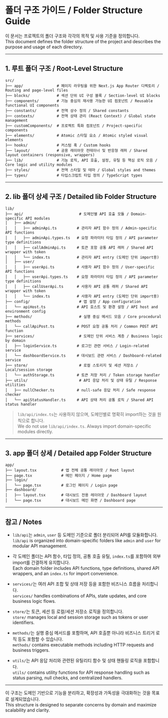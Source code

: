 # 폴더 구조 가이드 / Folder Structure Guide

이 문서는 프로젝트의 폴더 구조와 각각의 목적 및 사용 기준을 정의합니다.  
This document defines the folder structure of the project and describes the purpose and usage of each directory.

---

## 1. 루트 폴더 구조 / Root-Level Structure

```
src/
├── app/               # 페이지 라우팅을 위한 Next.js App Router 디렉토리 / Routing and page-level files
├── blocks/            # 섹션 단위 UI 구성 블록 / Section-level UI blocks
├── components/        # 기능 중심의 재사용 가능한 UI 컴포넌트 / Reusable functional UI components
├── constants/         # 전역 상수 정의 / Shared constants
├── contexts/          # 전역 상태 관리 (React Context) / Global state management
├── customComponents/  # 프로젝트 특화 컴포넌트 / Project-specific components
├── elements/          # Atomic 스타일 요소 / Atomic styled visual elements
├── hooks/             # 커스텀 훅 / Custom hooks
├── layout/            # 공용 레이아웃 컨테이너 및 반응형 래퍼 / Shared layout containers (responsive, wrappers)
├── lib/               # 기능 로직, API 호출, 설정, 유틸 등 핵심 로직 모음 / Core logic and utility modules
├── styles/            # 전역 스타일 및 테마 / Global styles and themes
├── types/             # 타입스크립트 타입 정의 / TypeScript types
```

---

## 2. lib 폴더 상세 구조 / Detailed lib Folder Structure

```
lib/
├── api/                         # 도메인별 API 호출 모듈 / Domain-specific API modules
│   ├── admin/
│   │   ├── adminApi.ts         # 관리자 API 함수 정의 / Admin-specific API functions
│   │   ├── adminApi.types.ts   # 요청 파라미터 타입 정의 / API parameter type definitions
│   │   ├── callAdminApi.ts     # 토큰 포함 공통 API 래퍼 / Shared API wrapper with token
│   │   └── index.ts            # 관리자 API entry (도메인 단위 import용)
│   ├── user/
│   │   ├── userApi.ts          # 사용자 API 함수 정의 / User-specific API functions
│   │   ├── userApi.types.ts    # 요청 파라미터 타입 정의 / API parameter type definitions
│   │   ├── callUserApi.ts      # 사용자 API 공통 래퍼 / Shared API wrapper with token
│   │   └── index.ts            # 사용자 API entry (도메인 단위 import용)
├── config/                      # 앱 설정 / App configuration
│   └── apiHost.ts              # API 호스트 및 환경 설정 / API host and environment config
├── methods/                     # 실행 중심 메서드 모음 / Core procedural methods
│   └── callApiPost.ts          # POST 요청 공통 처리 / Common POST API function
├── services/                    # 도메인 단위 서비스 계층 / Business logic by domain
│   ├── loginService.ts         # 로그인 관련 서비스 / Login-related service
│   └── dashboardService.ts     # 대시보드 관련 서비스 / Dashboard-related service
├── store/                       # 로컬 스토리지 및 세션 저장소 / Local/session storage
│   └── authStorage.ts          # 토큰 저장 처리 / Token storage handler
├── utils/                       # API 응답 처리 및 상태 유틸 / Response utilities
│   ├── nullChecker.ts          # null-safe 응답 처리 / Safe response checker
│   └── apiStatusHandler.ts     # API 상태 처리 공통 로직 / Shared API status handler
```

> `lib/api/index.ts`는 사용하지 않으며, 도메인별로 명확히 import하는 것을 원칙으로 합니다.  
> We do not use `lib/api/index.ts`. Always import domain-specific modules directly.

---

## 3. app 폴더 상세 / Detailed app Folder Structure

```
app/
├── layout.tsx           # 앱 전체 공통 레이아웃 / Root layout
├── page.tsx             # 메인 페이지 / Home page
├── login/
│   └── page.tsx         # 로그인 페이지 / Login page
├── dashboard/
│   ├── layout.tsx       # 대시보드 전용 레이아웃 / Dashboard layout
│   └── page.tsx         # 대시보드 메인 화면 / Dashboard page
```

---

## 참고 / Notes

- `lib/api`는 `admin`, `user` 등 도메인 기준으로 폴더 분리되어 API를 모듈화합니다.  
  `lib/api` is organized into domain-specific folders like `admin` and `user` for modular API management.

- 각 도메인 폴더는 API 함수, 타입 정의, 공통 호출 유틸, `index.ts`를 포함하여 외부 import를 간결하게 유지합니다.  
  Each domain folder includes API functions, type definitions, shared API wrappers, and an `index.ts` for import convenience.

- `services/`는 여러 API 조합 및 상태 저장 등을 포함한 비즈니스 흐름을 처리합니다.  
  `services/` handles combinations of APIs, state updates, and core business logic flows.

- `store/`는 토큰, 세션 등 로컬/세션 저장소 로직을 정의합니다.  
  `store/` manages local and session storage such as tokens or user identifiers.

- `methods/`는 실행 중심 메서드를 포함하며, API 호출뿐 아니라 비즈니스 트리거 로직 등도 포함할 수 있습니다.  
  `methods/` contains executable methods including HTTP requests and business triggers.

- `utils/`는 API 응답 처리와 관련된 유틸리티 함수 및 상태 핸들링 로직을 포함합니다.  
  `utils/` contains utility functions for API response handling such as status parsing, null checks, and centralized handlers.

---

이 구조는 도메인 기반으로 기능을 분리하고, 확장성과 가독성을 극대화하는 것을 목표로 설계되었습니다.  
This structure is designed to separate concerns by domain and maximize scalability and clarity.
